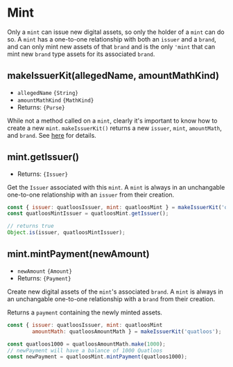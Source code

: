 # Mint

Only a `mint` can issue new digital assets, so only the holder of a `mint` can
do so. A `mint` has a one-to-one relationship with both an `issuer` and a `brand`,
and can only mint new assets of that `brand` and is the only `'mint` that can mint
new `brand` type assets for its associated `brand`.

## makeIssuerKit(allegedName, amountMathKind)
- `allegedName` `{String}`
- `amountMathKind` `{MathKind}`
- Returns: `{Purse}`

While not a method called on a `mint`, clearly it's important to know how to create a new `mint`. 
`makeIssuerKit()` returns a new `issuer`, `mint`, `amountMath`, and `brand`. 
See [here](./issuer.md#makeissuerkit-allegedname-amountmathkind) for details.

## mint.getIssuer()
- Returns: `{Issuer}`

Get the `Issuer` associated with this `mint`. A `mint` is always in an unchangable
one-to-one relationship with an `issuer` from their creation. 

```js
const { issuer: quatloosIssuer, mint: quatloosMint } = makeIssuerKit('quatloos');
const quatloosMintIssuer = quatloosMint.getIssuer();

// returns true
Object.is(issuer, quatloosMintIssuer);
```

## mint.mintPayment(newAmount)
- `newAmount` `{Amount}`
- Returns: `{Payment}`

Create new digital assets of the `mint`'s associated `brand`.
A `mint` is always in an unchangable
one-to-one relationship with a `brand` from their creation. 

Returns a `payment` containing the newly minted assets. 

```js
const { issuer: quatloosIssuer, mint: quatloosMint
        amountMath: quatloosAmountMath } = makeIssuerKit('quatloos');

const quatloos1000 = quatloosAmountMath.make(1000);
// newPayment will have a balance of 1000 Quatloos
const newPayment = quatloosMint.mintPayment(quatloos1000);
```
